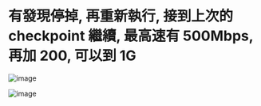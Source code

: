 # 有發現停掉, 再重新執行, 接到上次的 checkpoint 繼續, 最高速有 500Mbps, 再加 200, 可以到 1G

![image](https://github.com/user-attachments/assets/1dde3984-04b1-4f6c-b2e4-ead522b87045)



![image](https://github.com/user-attachments/assets/e990bcef-7ae4-418c-bf37-0801822b91cb)
